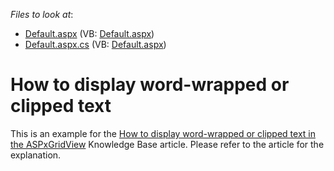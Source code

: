 <!-- default file list -->
*Files to look at*:

* [Default.aspx](./CS/WordWrapClippingAndEllipsis/Default.aspx) (VB: [Default.aspx](./VB/WordWrapClippingAndEllipsis/Default.aspx))
* [Default.aspx.cs](./CS/WordWrapClippingAndEllipsis/Default.aspx.cs) (VB: [Default.aspx](./VB/WordWrapClippingAndEllipsis/Default.aspx))
<!-- default file list end -->
# How to display word-wrapped or clipped text


<p>This is an example for the <a href="https://www.devexpress.com/Support/Center/p/K18122">How to display word-wrapped or clipped text in the ASPxGridView</a> Knowledge Base article. Please refer to the article for the explanation.</p>

<br/>


